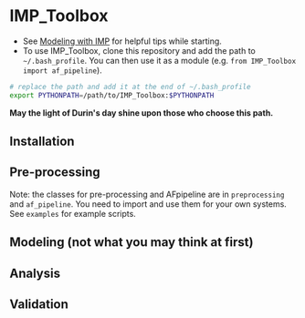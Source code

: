 # IMP_Toolbox

- See [Modeling with IMP](https://docs.google.com/document/d/1gaG83RsEBQNemuWwhra0TP0c0jg_WwdeZI1yD_S3RPQ/edit?usp=sharing) for helpful tips while starting.
- To use IMP_Toolbox, clone this repository and add the path to `~/.bash_profile`. You can then use it as a module (e.g. `from IMP_Toolbox import af_pipeline`).
```bash
# replace the path and add it at the end of ~/.bash_profile
export PYTHONPATH=/path/to/IMP_Toolbox:$PYTHONPATH
```

**May the light of Durin's day shine upon those who choose this path.**

## Installation

## Pre-processing

Note: the classes for pre-processing and AFpipeline are in `preprocessing` and `af_pipeline`. You need to import and use them for your own systems. See `examples` for example scripts. 


## Modeling (not what you may think at first)

## Analysis

## Validation


